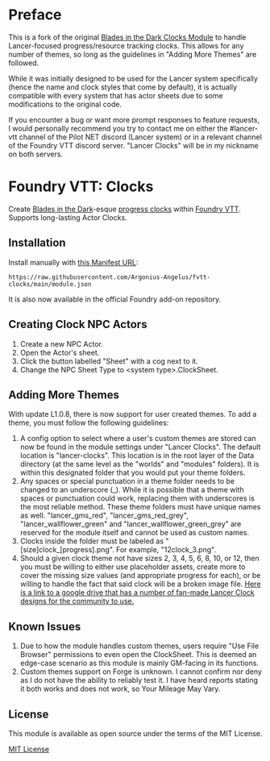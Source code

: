 # Preface
This is a fork of the original [Blades in the Dark Clocks Module](https://github.com/troygoode/fvtt-clocks) to handle Lancer-focused progress/resource tracking clocks. This allows for any number of themes, so long as the guidelines in "Adding More Themes" are followed.

While it was initially designed to be used for the Lancer system specifically (hence the name and clock styles that come by default), it is actually compatible with every system that has actor sheets due to some modifications to the original code.

If you encounter a bug or want more prompt responses to feature requests, I would personally recommend you try to contact me on either the \#lancer-vtt channel of the Pilot NET discord (Lancer system) or in a relevant channel of the Foundry VTT discord server. "Lancer Clocks" will be in my nickname on both servers.


# Foundry VTT: Clocks

Create [Blades in the Dark](https://bladesinthedark.com/)-esque [progress clocks](https://bladesinthedark.com/progress-clocks) within [Foundry VTT](https://foundryvtt.com/). Supports long-lasting Actor Clocks.

## Installation

Install manually with [this Manifest URL](https://raw.githubusercontent.com/Argonius-Angelus/fvtt-clocks/main/module.json):

```
https://raw.githubusercontent.com/Argonius-Angelus/fvtt-clocks/main/module.json
```
It is also now available in the official Foundry add-on repository.


## Creating Clock NPC Actors
1) Create a new NPC Actor.
2) Open the Actor's sheet.
3) Click the button labelled "Sheet" with a cog next to it.
4) Change the NPC Sheet Type to \<system type\>.ClockSheet.

## Adding More Themes

With update L1.0.8, there is now support for user created themes. To add a theme, you must follow the following guidelines:
1) A config option to select where a user's custom themes are stored can now be found in the module settings under "Lancer Clocks". The default location is "lancer-clocks". This location is in the root layer of the Data directory (at the same level as the "worlds" and "modules" folders). It is within this designated folder that you would put your theme folders.
2) Any spaces or special punctuation in a theme folder needs to be changed to an underscore (\_). While it is possible that a theme with spaces or punctuation could work, replacing them with underscores is the most reliable method. These theme folders must have unique names as well. "lancer_gms_red", "lancer_gms_red_grey", "lancer_wallflower_green" and "lancer_wallflower_green_grey" are reserved for the module itself and cannot be used as custom names.
3) Clocks inside the folder must be labeled as "\[size]clock\_\[progress].png". For example, "12clock_3.png".
4) Should a given clock theme not have sizes 2, 3, 4, 5, 6, 8, 10, or 12, then you must be willing to either use placeholder assets, create more to cover the missing size values (and appropriate progress for each), or be willing to handle the fact that said clock will be a broken image file.
[Here is a link to a google drive that has a number of fan-made Lancer Clock designs for the community to use.](https://drive.google.com/drive/folders/1Lhal4Of9Z3BWIoqz1bE7BakqDSbo7sWH)

## Known Issues
1) Due to how the module handles custom themes, users require "Use File Browser" permissions to even open the ClockSheet. This is deemed an edge-case scenario as this module is mainly GM-facing in its functions.
2) Custom themes support on Forge is unknown. I cannot confirm nor deny as I do not have the ability to reliably test it. I have heard reports stating it both works and does not work, so Your Mileage May Vary.

## License

This module is available as open source under the terms of the MIT License.

[MIT License](http://www.opensource.org/licenses/mit-license.php)

